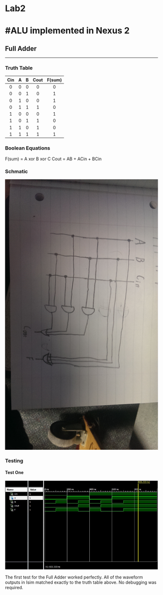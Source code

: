 Lab2
====
#ALU implemented in Nexus 2
============================

## Full Adder
--------------

### Truth Table
|Cin     |A       |B       |Cout    |F(sum)  |
|:------:|:------:|:------:|:------:|:------:|
|0       |0       |0       |0       |0       |
|0       |0       |1       |0       |1       |
|0       |1       |0       |0       |1       |
|0       |1       |1       |1       |0       |
|1       |0       |0       |0       |1       |
|1       |0       |1       |1       |0       |
|1       |1       |0       |1       |0       |
|1       |1       |1       |1       |1       |

### Boolean Equations
F(sum) = A xor B xor C
Cout = AB + ACin + BCin

### Schmatic
![alt text](https://github.com/alexsisco714/Lab2/blob/master/fullAdderSchematic.jpg "Full Adder Schematic")

### Testing
#### Test One
![alt text](https://github.com/alexsisco714/Lab2/blob/master/test1.JPG "First Test")

The first test for the Full Adder worked perfectly. All of the waveform outputs in Isim  matched exactly to the 
truth table above. No debugging was required.


